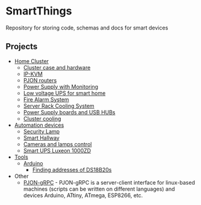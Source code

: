 # SmartThings

Repository for storing code, schemas and docs for smart devices

## Projects

- [Home Cluster](home-cluster)
  - [Cluster case and hardware](home-cluster/cluster-case-and-hardware)
  - [IP-KVM](home-cluster/ip-kvm)
  - [PJON routers](home-cluster/pjon-routers)
  - [Power Supply with Monitoring](home-cluster/ps-with-monitoring)
  - [Low voltage UPS for smart home](home-cluster/smart-low-voltage-ups)
  - [Fire Alarm System](home-cluster/fire-alarm)
  - [Server Rack Cooling System](home-cluster/server-rack-cooling)
  - [Power Supply boards and USB HUBs](home-cluster/power-supply-usb-hubs)
  - [Cluster cooling](home-cluster/cluster-cooling)
- [Automation devices](automation-devices)
  - [Security Lamp](automation-devices/security-lamp)
  - [Smart Hallway](automation-devices/smart-hallway)
  - [Cameras and lamps control](automation-devices/cameras-lamps-control)
  - [Smart UPS Luxeon 1000ZD](automation-devices/smart-ups-luxeon)
- [Tools](tools)
  - [Arduino](tools/arduino)
    - [Finding addresses of DS18B20s](tools/arduino/ds18b20-find-addr)
- Other
  - [PJON-gRPC](https://github.com/Halytskyi/PJON-gRPC) - PJON-gRPC is a server-client interface for linux-based machines (scripts can be written on different languages) and devices Arduino, ATtiny, ATmega, ESP8266, etc.
